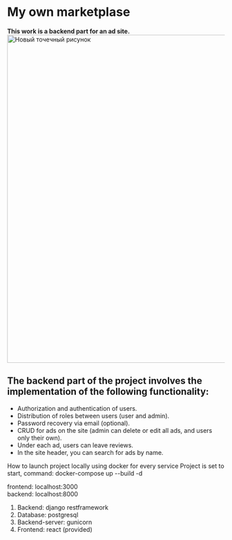 
# My own marketplase

**This work is a backend part for an ad site.**
<img width="759" alt="Новый точечный рисунок" src="https://user-images.githubusercontent.com/104260807/208911095-2aad55cb-3e4a-4468-af41-11c9f0232525.png">


## The backend part of the project involves the implementation of the following functionality:

- Authorization and authentication of users.
- Distribution of roles between users (user and admin).
- Password recovery via email (optional).
- CRUD for ads on the site (admin can delete or edit all ads, and users only their own).
- Under each ad, users can leave reviews.
- In the site header, you can search for ads by name.

How to launch project locally using docker for every service
Project is set to start, command: docker-compose up --build -d

frontend: localhost:3000  
backend: localhost:8000


1. Backend: django restframework
2. Database: postgresql 
3. Backend-server: gunicorn
4. Frontend: react (provided)


